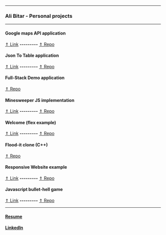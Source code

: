 ***
### [](#header-3) Ali Bitar - Personal projects
***
#### [](#header-4) Google maps API application 
[&uArr; Link](https://azwift.github.io/googleMapsExtension/src) **---------** [&uArr; Repo](https://github.com/azwift/googleMapsExtension)

#### [](#header-4) Json To Table application
[&uArr; Link](https://azwift.github.io/JsonToTable/src) **---------** [&uArr; Repo](https://github.com/azwift/JsonToTable)

#### [](#header-4) Full-Stack Demo application
[&uArr; Repo](https://github.com/azwift/demo)

#### [](#header-4) Minesweeper JS implementation
[&uArr; Link](https://azwift.github.io/mineswp-js/) **---------** [&uArr; Repo](https://github.com/azwift/mineswp-js)

#### [](#header-4) Welcome (flex example)
[&uArr; Link](https://azwift.github.io/welcomeflex) **---------** [&uArr; Repo](https://github.com/azwift/welcomeflex)

#### [](#header-4) Flood-it clone (C++)
[&uArr; Repo](https://git.uwaterloo.ca/azouheir/projects-Ali/tree/master)

#### [](#header-4) Responsive Website example
[&uArr; Link](https://azwift.github.io/AliRevTestCrowdl) **---------** [&uArr; Repo](https://github.com/azwift/AliRevTestCrowdl)

#### [](#header-4) Javascript bullet-hell game
[&uArr; Link](https://www.kongregate.com/games/CrazyDiamondu/bonus-level) **---------** [&uArr; Repo](https://github.com/azwift/BonusLevel)
***

#### [](#header-4) [Resume](https://www.dropbox.com/s/ereq6lmt8vnjps4/Ali%20Bitar%20Resume%20a.pdf?dl=0)

#### [](#header-4) [LinkedIn](https://www.linkedin.com/in/ali-bitar-a30790154/)


